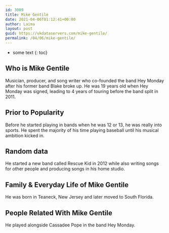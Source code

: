 ```yaml
---
id: 3009
title: Mike Gentile
date: 2021-04-06T01:12:41+00:00
author: Laima
layout: post
guid: https://ukdataservers.com/mike-gentile/
permalink: /04/06/mike-gentile/
---
```


* some text
{: toc}


## Who is Mike Gentile
                  
                  
                  
Musician, producer, and song writer who co-founded the band Hey Monday after his former band Blake broke up. He was 19 years old when Hey Monday was signed, leading to 4 years of touring before the band split in 2011.
                  
              
            
              
            
                
                
                
## Prior to Popularity
                  
                  
                  
Before he started playing in bands when he was 12 or 13, he was really into sports. He spent the majority of his time playing baseball until his musical ambition kicked in.
                  
              
            
              
            
                
                
                
## Random data
                  
                  
                  
He started a new band called Rescue Kid in 2012 while also writing songs for other people and producing songs in his home studio.
                  
              
            
              
            
                
                
                
## Family & Everyday Life of Mike Gentile
                  
                  
                  
He was born in Teaneck, New Jersey and later moved to South Florida.
                  
              
            
              
            
                
                
                
## People Related With Mike Gentile
                  
                  
                  
He played alongside Cassadee Pope in the band Hey Monday.
                  
              
            
              
            
                
              
            
              
              
            
            
              
            
          
          
          